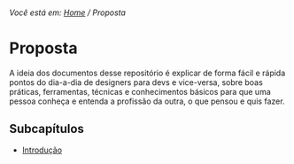 ###### Você está em: [Home](/README.md) / Proposta

# Proposta

A ideia dos documentos desse repositório é explicar de forma fácil e rápida pontos do dia-a-dia de designers para devs e vice-versa, sobre boas práticas, ferramentas, técnicas e conhecimentos básicos para que uma pessoa conheça e entenda a profissão da outra, o que pensou e quis fazer.

## Subcapítulos

- [Introdução](/docs/chapter-1/1-introducao.md#introdução)